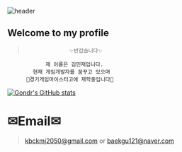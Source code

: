 ![header](https://capsule-render.vercel.app/api?type=Waving&color=4e63d6&height=200&section=header&text=🎉Welcome🎉&fontSize=90&animation=fadeIn&fontColor=)

## Welcome to my profile


>                   ✨반갑습니다✨
                제 이름은 김민재입니다.
            현재 게임개발자를 꿈꾸고 있으며
          🏫경기게임마이스터고에 재학중입니다🏫
    

[![Gondr's GitHub stats](https://github-readme-stats.vercel.app/api?username=kminjae121)](https://github.com/anuraghazra/github-readme-stats)

  # ✉Email✉

>kbckmj2050@gmail.com or baekgu121@naver.com